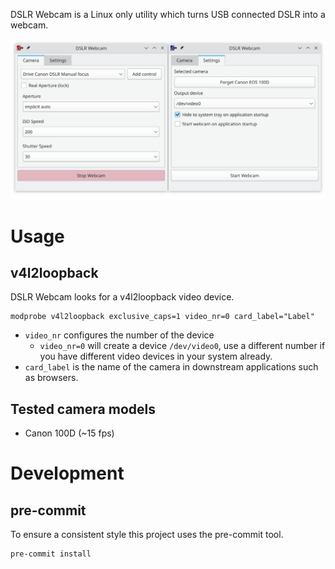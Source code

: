 DSLR Webcam is a Linux only utility which turns USB connected DSLR into a
webcam.

![DSLR Webcam](docs/images/DSLR-Webcam.png)

# Usage

## v4l2loopback

DSLR Webcam looks for a v4l2loopback video device.

```
modprobe v4l2loopback exclusive_caps=1 video_nr=0 card_label="Label"
```

* `video_nr` configures the number of the device
  * `video_nr=0` will create a device `/dev/video0`, use a different number if
    you have different video devices in your system already.
* `card_label` is the name of the camera in downstream applications such as
  browsers.

## Tested camera models

* Canon 100D (~15 fps)

# Development

## pre-commit

To ensure a consistent style this project uses the pre-commit tool.

```bash
pre-commit install
```
